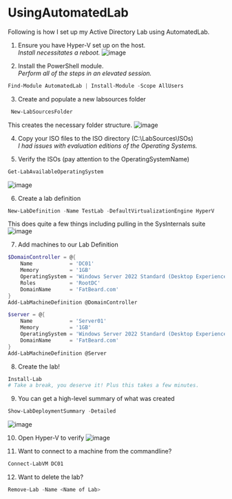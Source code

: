 # UsingAutomatedLab
Following is how I set up my Active Directory Lab using AutomatedLab.
1. Ensure you have Hyper-V set up on the host.  <br>_Install necessitates a reboot._
![image](https://github.com/stahler/UsingAutomatedLab/assets/1991193/9647705f-dcb4-4f9a-a11e-3d8574330ab6)

2. Install the PowerShell module.<br>_Perform all of the steps in an elevated session._<br>
```PowerShell
Find-Module AutomatedLab | Install-Module -Scope AllUsers
```
3.  Create and populate a new labsources folder
```PowerShell
 New-LabSourcesFolder
```
This creates the necessary folder structure.
![image](https://github.com/stahler/UsingAutomatedLab/assets/1991193/9b51c690-09cb-4f1a-a963-8ff4d1c67c02)

4.  Copy your ISO files to the ISO directory (C:\LabSources\ISOs)<br>
_I had issues with evaluation editions of the Operating Systems._

5.  Verify the ISOs (pay attention to the OperatingSystemName)
```PowerShell
Get-LabAvailableOperatingSystem
```
![image](https://github.com/stahler/UsingAutomatedLab/assets/1991193/bb3b3c98-35a4-47f1-adbf-74dff2338cdd)

6. Create a lab definition
```PowerShell
New-LabDefinition -Name TestLab -DefaultVirtualizationEngine HyperV
```
This does quite a few things  including pulling in the SysInternals suite
![image](https://github.com/stahler/UsingAutomatedLab/assets/1991193/fce4f036-82ec-4fd1-9de3-6b17c5ff377c)

7. Add machines to our Lab Definition
```PowerShell
$DomainController = @{
    Name            = 'DC01'
    Memory          = '1GB'
    OperatingSystem = 'Windows Server 2022 Standard (Desktop Experience)'
    Roles           = 'RootDC'
    DomainName      = 'FatBeard.com'
}
Add-LabMachineDefinition @DomainController

$server = @{
    Name            = 'Server01'
    Memory          = '1GB'
    OperatingSystem = 'Windows Server 2022 Standard (Desktop Experience)'
    DomainName      = 'FatBeard.com'
}
Add-LabMachineDefinition @Server
```

8.  Create the lab!
```PowerShell
Install-Lab
# Take a break, you deserve it! Plus this takes a few minutes.
```
9.  You can get a high-level summary of what was created
```PowerShell
Show-LabDeploymentSummary -Detailed
```
![image](https://github.com/stahler/UsingAutomatedLab/assets/1991193/62249470-eb56-4830-8c20-a2e72651e760)

10.  Open Hyper-V to verify
![image](https://github.com/stahler/UsingAutomatedLab/assets/1991193/3589f518-8d2a-4f43-b549-35708418b3ec)

11. Want to connect to a machine from the commandline?
```PowerShell
Connect-LabVM DC01
```

12.  Want to delete the lab?
```PowerShell
Remove-Lab -Name <Name of Lab>
```

 
